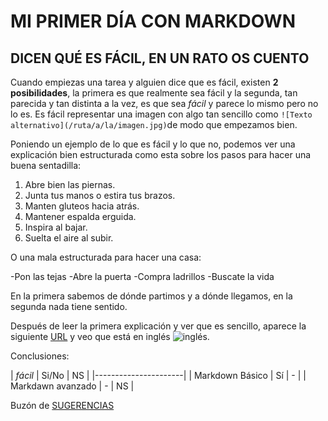 # MI PRIMER DÍA CON MARKDOWN
## DICEN QUÉ ES FÁCIL, EN UN RATO OS CUENTO


Cuando empiezas una tarea y alguien dice que es fácil, existen **2 posibilidades**, la primera es que realmente sea fácil y la segunda, tan  parecida y tan distinta a la vez, es que sea *fácil* y parece lo mismo pero no lo es. Es fácil representar una imagen con algo tan sencillo como `![Texto alternativo](/ruta/a/la/imagen.jpg)`de modo que empezamos bien. 


Poniendo un ejemplo de lo que es fácil y lo que no, podemos ver una explicación bien estructurada como esta sobre los pasos para hacer una buena sentadilla:

1. Abre bien las piernas. 
2. Junta tus manos o estira tus brazos.
3. Manten gluteos hacia atrás.
4. Mantener espalda erguida.
5. Inspira al bajar.
6. Suelta el aire al subir.


O una mala estructurada para hacer una casa:

-Pon las tejas
-Abre la puerta
-Compra ladrillos
-Buscate la vida

En la primera sabemos de dónde partimos y a dónde llegamos, en la segunda nada tiene sentido. 

Después de leer la primera explicación y ver que es sencillo, aparece la siguiente [URL](https://www.markdownguide.org/cheat-sheet/) y veo que está en inglés ![inglés](https://img.freepik.com/vector-premium/cara-triste-ceno-fruncido-tamano-grande-emoji-amarillo-sonrisa_599062-5954.jpg).


 Conclusiones:
  
| *fácil* | Si/No | NS |
|----------------------|
| Markdown Básico | Sí | - |
| Markdawn avanzado | - | NS |

  
  

Buzón de [SUGERENCIAS](sugerencias.md)

